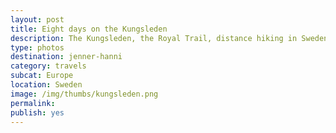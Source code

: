 ```yaml
---
layout: post
title: Eight days on the Kungsleden
description: The Kungsleden, the Royal Trail, distance hiking in Sweden.
type: photos
destination: jenner-hanni
category: travels
subcat: Europe
location: Sweden
image: /img/thumbs/kungsleden.png
permalink: 
publish: yes
---
```


<p><a href="https://jenner.smugmug.com/Europe/2009-Kungsleden-Sweden/i-w7MmfqS/0/M/DSCF2943-M.jpg">
<img src="https://jenner.smugmug.com/Europe/2009-Kungsleden-Sweden/i-w7MmfqS/0/M/DSCF2943-M.jpg" alt=""></a></p>

<p><a href="https://jenner.smugmug.com/Europe/2009-Kungsleden-Sweden/i-JFDrkSw/0/M/DSCF2942-M.jpg">
<img src="https://jenner.smugmug.com/Europe/2009-Kungsleden-Sweden/i-JFDrkSw/0/M/DSCF2942-M.jpg" alt=""></a></p>

<p><a href="https://jenner.smugmug.com/Europe/2009-Kungsleden-Sweden/i-qtkR3wk/0/M/DSCF2948-M.jpg">
<img src="https://jenner.smugmug.com/Europe/2009-Kungsleden-Sweden/i-qtkR3wk/0/M/DSCF2948-M.jpg" alt=""></a></p>

<p><a href="https://jenner.smugmug.com/Europe/2009-Kungsleden-Sweden/i-jLjKjZH/0/M/DSCF2951-M.jpg">
<img src="https://jenner.smugmug.com/Europe/2009-Kungsleden-Sweden/i-jLjKjZH/0/M/DSCF2951-M.jpg" alt=""></a></p>

<p><a href="https://jenner.smugmug.com/Europe/2009-Kungsleden-Sweden/i-C6kRDkD/0/M/DSCF2956-M.jpg">
<img src="https://jenner.smugmug.com/Europe/2009-Kungsleden-Sweden/i-C6kRDkD/0/M/DSCF2956-M.jpg" alt=""></a></p>

<p><a href="https://jenner.smugmug.com/Europe/2009-Kungsleden-Sweden/i-CGZfNV3/0/M/DSCF2957-M.jpg">
<img src="https://jenner.smugmug.com/Europe/2009-Kungsleden-Sweden/i-CGZfNV3/0/M/DSCF2957-M.jpg" alt=""></a></p>

<p><a href="https://jenner.smugmug.com/Europe/2009-Kungsleden-Sweden/i-QM4c5zz/0/M/DSCF2960-M.jpg">
<img src="https://jenner.smugmug.com/Europe/2009-Kungsleden-Sweden/i-QM4c5zz/0/M/DSCF2960-M.jpg" alt=""></a></p>

<p><a href="https://jenner.smugmug.com/Europe/2009-Kungsleden-Sweden/i-cFV43t8/0/M/DSCF2961-M.jpg">
<img src="https://jenner.smugmug.com/Europe/2009-Kungsleden-Sweden/i-cFV43t8/0/M/DSCF2961-M.jpg" alt=""></a></p>

<p><a href="https://jenner.smugmug.com/Europe/2009-Kungsleden-Sweden/i-9NZMXbp/0/M/DSCF2968-M.jpg">
<img src="https://jenner.smugmug.com/Europe/2009-Kungsleden-Sweden/i-9NZMXbp/0/M/DSCF2968-M.jpg" alt=""></a></p>

<p><a href="https://jenner.smugmug.com/Europe/2009-Kungsleden-Sweden/i-Sz3H642/0/M/DSCF2962-M.jpg">
<img src="https://jenner.smugmug.com/Europe/2009-Kungsleden-Sweden/i-Sz3H642/0/M/DSCF2962-M.jpg" alt=""></a></p>

<p><a href="https://jenner.smugmug.com/Europe/2009-Kungsleden-Sweden/i-KxdLhHq/0/M/DSCF2970-M.jpg">
<img src="https://jenner.smugmug.com/Europe/2009-Kungsleden-Sweden/i-KxdLhHq/0/M/DSCF2970-M.jpg" alt=""></a></p>

<p><a href="https://jenner.smugmug.com/Europe/2009-Kungsleden-Sweden/i-jgtzW5T/0/M/DSCF2974-M.jpg">
<img src="https://jenner.smugmug.com/Europe/2009-Kungsleden-Sweden/i-jgtzW5T/0/M/DSCF2974-M.jpg" alt=""></a></p>

<p><a href="https://jenner.smugmug.com/Europe/2009-Kungsleden-Sweden/i-RvnVrmd/0/M/DSCF2975-M.jpg">
<img src="https://jenner.smugmug.com/Europe/2009-Kungsleden-Sweden/i-RvnVrmd/0/M/DSCF2975-M.jpg" alt=""></a></p>

<p><a href="https://jenner.smugmug.com/Europe/2009-Kungsleden-Sweden/i-hD4MpjP/0/M/DSCF2978-M.jpg">
<img src="https://jenner.smugmug.com/Europe/2009-Kungsleden-Sweden/i-hD4MpjP/0/M/DSCF2978-M.jpg" alt=""></a></p>

<p><a href="https://jenner.smugmug.com/Europe/2009-Kungsleden-Sweden/i-6gWpqBb/0/M/DSCF2980-M.jpg">
<img src="https://jenner.smugmug.com/Europe/2009-Kungsleden-Sweden/i-6gWpqBb/0/M/DSCF2980-M.jpg" alt=""></a></p>

<p><a href="https://jenner.smugmug.com/Europe/2009-Kungsleden-Sweden/i-FhQKksX/0/M/DSCF2989-M.jpg">
<img src="https://jenner.smugmug.com/Europe/2009-Kungsleden-Sweden/i-FhQKksX/0/M/DSCF2989-M.jpg" alt=""></a></p>

<p><a href="https://jenner.smugmug.com/Europe/2009-Kungsleden-Sweden/i-wmzj4KD/0/M/DSCF2990-M.jpg">
<img src="https://jenner.smugmug.com/Europe/2009-Kungsleden-Sweden/i-wmzj4KD/0/M/DSCF2990-M.jpg" alt=""></a></p>

<p><a href="https://jenner.smugmug.com/Europe/2009-Kungsleden-Sweden/i-Nz9tVJJ/0/M/DSCF2998-M.jpg">
<img src="https://jenner.smugmug.com/Europe/2009-Kungsleden-Sweden/i-Nz9tVJJ/0/M/DSCF2998-M.jpg" alt=""></a></p>

<p><a href="https://jenner.smugmug.com/Europe/2009-Kungsleden-Sweden/i-rQG3fhj/0/M/DSCF3016-M.jpg">
<img src="https://jenner.smugmug.com/Europe/2009-Kungsleden-Sweden/i-rQG3fhj/0/M/DSCF3016-M.jpg" alt=""></a></p>

<p><a href="https://jenner.smugmug.com/Europe/2009-Kungsleden-Sweden/i-FPv7NCZ/0/M/DSCF3015-M.jpg">
<img src="https://jenner.smugmug.com/Europe/2009-Kungsleden-Sweden/i-FPv7NCZ/0/M/DSCF3015-M.jpg" alt=""></a></p>

<p><a href="https://jenner.smugmug.com/Europe/2009-Kungsleden-Sweden/i-PV6gCQh/0/M/DSCF3019-M.jpg">
<img src="https://jenner.smugmug.com/Europe/2009-Kungsleden-Sweden/i-PV6gCQh/0/M/DSCF3019-M.jpg" alt=""></a></p>

<p><a href="https://jenner.smugmug.com/Europe/2009-Kungsleden-Sweden/i-tvwSt79/0/M/DSCF3021-M.jpg">
<img src="https://jenner.smugmug.com/Europe/2009-Kungsleden-Sweden/i-tvwSt79/0/M/DSCF3021-M.jpg" alt=""></a></p>

<p><a href="https://jenner.smugmug.com/Europe/2009-Kungsleden-Sweden/i-VdqBrNq/0/M/DSCF3030-M.jpg">
<img src="https://jenner.smugmug.com/Europe/2009-Kungsleden-Sweden/i-VdqBrNq/0/M/DSCF3030-M.jpg" alt=""></a></p>

<p><a href="https://jenner.smugmug.com/Europe/2009-Kungsleden-Sweden/i-Gc2wfXH/0/M/DSCF3033-M.jpg">
<img src="https://jenner.smugmug.com/Europe/2009-Kungsleden-Sweden/i-Gc2wfXH/0/M/DSCF3033-M.jpg" alt=""></a></p>

<p><a href="https://jenner.smugmug.com/Europe/2009-Kungsleden-Sweden/i-bjZTfzB/0/M/DSCF3038-M.jpg">
<img src="https://jenner.smugmug.com/Europe/2009-Kungsleden-Sweden/i-bjZTfzB/0/M/DSCF3038-M.jpg" alt=""></a></p>

<p><a href="https://jenner.smugmug.com/Europe/2009-Kungsleden-Sweden/i-hPRrrkf/0/M/DSCF3041-M.jpg">
<img src="https://jenner.smugmug.com/Europe/2009-Kungsleden-Sweden/i-hPRrrkf/0/M/DSCF3041-M.jpg" alt=""></a></p>

<p><a href="https://jenner.smugmug.com/Europe/2009-Kungsleden-Sweden/i-gJhqdNh/0/M/DSCF3048-M.jpg">
<img src="https://jenner.smugmug.com/Europe/2009-Kungsleden-Sweden/i-gJhqdNh/0/M/DSCF3048-M.jpg" alt=""></a></p>

<p><a href="https://jenner.smugmug.com/Europe/2009-Kungsleden-Sweden/i-r7WfNcB/0/M/DSCF3050-M.jpg">
<img src="https://jenner.smugmug.com/Europe/2009-Kungsleden-Sweden/i-r7WfNcB/0/M/DSCF3050-M.jpg" alt=""></a></p>

<p><a href="https://jenner.smugmug.com/Europe/2009-Kungsleden-Sweden/i-SbKppbP/0/M/DSCF3052-M.jpg">
<img src="https://jenner.smugmug.com/Europe/2009-Kungsleden-Sweden/i-SbKppbP/0/M/DSCF3052-M.jpg" alt=""></a></p>

<p><a href="https://jenner.smugmug.com/Europe/2009-Kungsleden-Sweden/i-GwGbqxk/0/M/DSCF3053-M.jpg">
<img src="https://jenner.smugmug.com/Europe/2009-Kungsleden-Sweden/i-GwGbqxk/0/M/DSCF3053-M.jpg" alt=""></a></p>

<p><a href="https://jenner.smugmug.com/Europe/2009-Kungsleden-Sweden/i-GnbshkG/0/M/DSCF3063-M.jpg">
<img src="https://jenner.smugmug.com/Europe/2009-Kungsleden-Sweden/i-GnbshkG/0/M/DSCF3063-M.jpg" alt=""></a></p>


